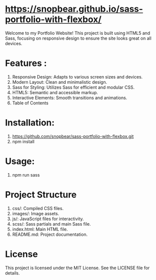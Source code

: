 
# https://snopbear.github.io/sass-portfolio-with-flexbox/

Welcome to my Portfolio Website! This project is built using HTML5 and Sass, focusing on responsive design to ensure the site looks great on all devices.

# Features : 

1. Responsive Design: Adapts to various screen sizes and devices.
2. Modern Layout: Clean and minimalistic design.
3. Sass for Styling: Utilizes Sass for efficient and modular CSS.
4. HTML5: Semantic and accessible markup.
5. Interactive Elements: Smooth transitions and animations.
6. Table of Contents

# Installation:

1. https://github.com/snopbear/sass-portfolio-with-flexbox.git
2. npm install

# Usage:

1. npm run sass

 
# Project Structure

1. css/: Compiled CSS files.
2. images/: Image assets.
3. js/: JavaScript files for interactivity.
4. scss/: Sass partials and main Sass file.
5. index.html: Main HTML file.
6. README.md: Project documentation.

# License

This project is licensed under the MIT License. See the LICENSE file for details.

